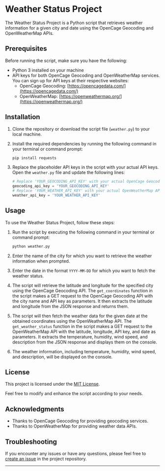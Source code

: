 

# Weather Status Project

The Weather Status Project is a Python script that retrieves weather information for a given city and date using the OpenCage Geocoding and OpenWeatherMap APIs.

## Prerequisites

Before running the script, make sure you have the following:

- Python 3 installed on your machine
- API keys for both OpenCage Geocoding and OpenWeatherMap services. You can sign up for API keys at their respective websites:
  - OpenCage Geocoding: [https://opencagedata.com/](https://opencagedata.com/)
  - OpenWeatherMap: [https://openweathermap.org/](https://openweathermap.org/)

## Installation

1. Clone the repository or download the script file (`weather.py`) to your local machine.

2. Install the required dependencies by running the following command in your terminal or command prompt:

   ```bash
   pip install requests
   ```

3. Replace the placeholder API keys in the script with your actual API keys. Open the `weather.py` file and update the following lines:

   ```python
   # Replace 'YOUR_GEOCODING_API_KEY' with your actual OpenCage Geocoding API key
   geocoding_api_key = 'YOUR_GEOCODING_API_KEY'
   # Replace 'YOUR_WEATHER_API_KEY' with your actual OpenWeatherMap API key
   weather_api_key = 'YOUR_WEATHER_API_KEY'
   ```

## Usage

To use the Weather Status Project, follow these steps:

1. Run the script by executing the following command in your terminal or command prompt:

   ```bash
   python weather.py
   ```

2. Enter the name of the city for which you want to retrieve the weather information when prompted.

3. Enter the date in the format `YYYY-MM-DD` for which you want to fetch the weather status.

4. The script will retrieve the latitude and longitude for the specified city using the OpenCage Geocoding API. The `get_coordinates` function in the script makes a GET request to the OpenCage Geocoding API with the city name and API key as parameters. It then extracts the latitude and longitude from the JSON response and returns them.

5. The script will then fetch the weather data for the given date at the obtained coordinates using the OpenWeatherMap API. The `get_weather_status` function in the script makes a GET request to the OpenWeatherMap API with the latitude, longitude, API key, and date as parameters. It extracts the temperature, humidity, wind speed, and description from the JSON response and displays them on the console.

6. The weather information, including temperature, humidity, wind speed, and description, will be displayed on the console.

## License

This project is licensed under the [MIT License](LICENSE).

Feel free to modify and enhance the script according to your needs.

## Acknowledgments

- Thanks to OpenCage Geocoding for providing geocoding services.
- Thanks to OpenWeatherMap for providing weather data APIs.

## Troubleshooting

If you encounter any issues or have any questions, please feel free to [create an issue](https://www.linkedin.com/in/yugesh-sundararam-r-530046195/) in the project repository.

---


